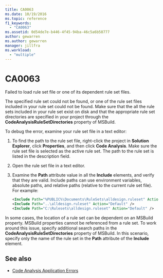 ```yaml
---
title: CA0063
ms.date: 10/19/2016
ms.topic: reference
f1_keywords:
  - "CA0063"
ms.assetid: 0d54de7e-b446-4f45-94ba-46c5a6b58777
author: gewarren
ms.author: gewarren
manager: jillfra
ms.workload:
  - "multiple"
---
```

# CA0063

Failed to load rule set file or one of its dependent rule set files.

The specified rule set could not be found, or one of the rule set files included in your rule set could not be found. Make sure that the all the rule sets included in your rule set exist on disk and that the appropriate rule set directories are specified in your project through the **CodeAnalysisRuleSetDirectories** property of MSBuild.

To debug the error, examine your rule set file in a text editor:

1. To find the path to the rule set file, right-click the project in **Solution Explorer**, click **Properties**, and then click **Code Analysis**. Make sure the rule set file is selected as the active rule set. The path to the rule set is listed in the description field.

2. Open the rule set file in a text editor.

3. Examine the **Path** attribute value in all the **Include** elements, and verify that they are valid. Include paths can use environment variables, absolute paths, and relative paths (relative to the current rule set file). For example:

   ```xml
   <Include Path="%PUBLIC%\Documents\RuleSets\alldesign.ruleset" Action="Default" />
   <Include Path="..\alldesign.ruleset" Action="Default" />
   <Include Path="C:\Rulesets\alldesign.ruleset" Action="Default" />
   ```

In some cases, the location of a rule set can be dependent on an MSBuild property. MSBuild properties cannot be referenced from a rule set. To work around this issue, specify additional search paths in the **CodeAnalysisRuleSetDirectories** property of MSBuild. In this scenario, specify only the name of the rule set in the **Path** attribute of the **Include** element.

## See also

- [Code Analysis Application Errors](../code-quality/code-analysis-application-errors.md)